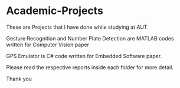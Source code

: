 # Academic-Projects

These are Projects that I have done while studying at AUT

Gesture Recognition and Number Plate Detection are MATLAB codes written for Computer Vision paper

GPS Emulator is C# code written for Embedded Software paper.

Please read the respective reports inside each folder for more detail.

Thank you
